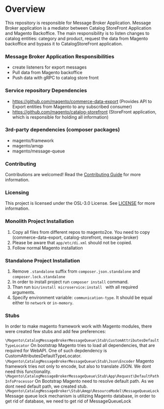 # Overview
This repository is responsible for Message Broker Application.
Message Broker application is a mediator between Catalog StoreFront Application and Magento Backoffice.
The main responsibility is to listen changes to catalog entities: category and product, request the data
from Magento backoffice and bypass it to CatalogStoreFront application.

### Message Broker Application Responsibilities
- create listeners for export messages
- Pull data from Magento backoffice 
- Push data with gRPC to catalog store front

### Service repository Dependencies 
- https://github.com/magento/commerce-data-export (Provides API to Export entities from Magento to any subscribed consumer)
- https://github.com/magento/catalog-storefront (StoreFront application, which is responsible for holding all information)

### 3rd-party dependencies (composer packages)
- magento/framework
- magento/amqp
- magento/message-queue

### Contributing
Contributions are welcomed! Read the [Contributing Guide](./CONTRIBUTING.md) for more information.

### Licensing
This project is licensed under the OSL-3.0 License. See [LICENSE](./LICENSE.md) for more information.

### Monolith Project Installation
1. Copy all files from different repos to magento2ce. You need to copy (commerce-data-export, catalog-storefront, message-broker)
2. Please be aware that `app/etc/di.xml` should not be copied.
3. Follow normal Magento installation


### Standalone Project Installation
1. Remove `.standalone` suffix  from `composer.json.standalone` and `composer.lock.standalone`
2. In order to install project run ```composer install``` command.
3. Than run ```bin/install microservice:install ``` with all required arguments.
4. Specify environment variable: ```communication-type```. It should be equal either to `network` or `in-memory`.



### Stubs
In order to make magento framework work with Magento modules, there were created few stubs
and add few preferences:

`\Magento\CatalogMessageBrokerMessageQueue\Stub\CustomAttributesDefaultTypeLocator`
On bootstrap Magento tries to load all dependencies, that are required for WebAPI. One of such depdendency is CustomAttributesDefaultTypeLocator.
`\Magento\CatalogMessageBrokerMessageQueue\Stub\Json\Encoder`
Magento framework tries not only to encode, but also to translate JSON. We dont need this functionality.
`\Magento\CatalogMessageBrokerMessageQueue\Stub\App\Request\DefaultPathInfoProcessor`
On Bootstrap Magento need to resolve default path. As we dont need default path, we created stub.
`\Magento\CatalogMessageBroker\Stub\Amqp\ResourceModel\MessageQueueLock`
Message queue lock mechanism is utilizing Magento database, in order to get rid of database, we need to get rid of MessageQueueLock
